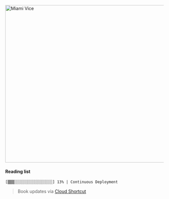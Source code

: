 
[<img src="https://media.giphy.com/media/l0IsIMQkVZ0UK1Q7C/giphy.gif" alt="Miami Vice" width="800" height="500">](https://www.youtube.com/watch?v=-aMCzRj3Syg)

#### Reading list

    [▒▒▒░░░░░░░░░░░░░░░░░] 13% | Continuous Deployment
    
> Book updates via [Cloud Shortcut](https://github.com/saschazengler/progress_bar_shortcut)
